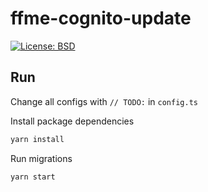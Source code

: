 # ffme-cognito-update

<p>
  <a href="#" target="_blank">
    <img alt="License: BSD" src="https://img.shields.io/badge/License-BSD-yellow.svg" />
  </a>
</p>

## Run
Change all configs with `// TODO:` in `config.ts` 

Install package dependencies
```sh
yarn install
```
Run migrations
```sh
yarn start
```

